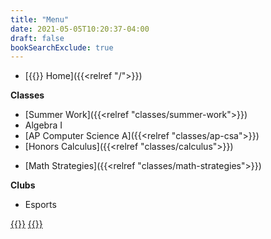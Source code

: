 ```yaml
---
title: "Menu"
date: 2021-05-05T10:20:37-04:00
draft: false
bookSearchExclude: true
---
```


- [{{<fa fas fa-home>}} Home]({{<relref "/">}})

**Classes**
- [Summer Work]({{<relref "classes/summer-work">}})
- Algebra I
- [AP Computer Science A]({{<relref "classes/ap-csa">}})
- [Honors Calculus]({{<relref "classes/calculus">}})
<!-- TODO Calc book update-->
- [Math Strategies]({{<relref "classes/math-strategies">}})

<!--
- [AP Computer Science Principles]({{<relref "classes/ap-csp">}})
- Engineering Design I
- [Intro to Programming]({{<relref "classes/intro-to-programming">}})
- [Intro to Web Development]({{<relref "classes/intro-to-web-dev">}})
- [Yearbook Publishing]({{<relref "classes/yearbook-publishing">}})
- [Tech Apps I]({{<relref "classes/tech-apps-1">}})
-->

**Clubs**
- Esports

<!--
**Links**
- [Canvas](https://manville.instructure.com/)
- [Valorem](https://www.mhsyearbook.com)
-->

[{{<fa fab fa-github-square fa-lg>}}](https://www.github.com/wkurzius)
	[{{<fa fab fa-youtube-square fa-lg>}}](https://www.youtube.com/c/MrKurziusVideos)
<!---[{{<fa fab fa-instagram-square fa-lg>}}](https://www.instagram.com/mhs_valorem)-->
